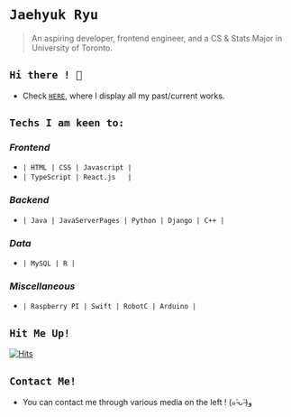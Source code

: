 # `Jaehyuk Ryu`
> An aspiring developer, frontend engineer, and a CS & Stats Major in University of Toronto.

## `Hi there ! 👋`

- Check [`HERE`](https://ryubsmile.github.io/webface/), where I display all my past/current works.

## `Techs I am keen to:`

### *Frontend*
- `| HTML | CSS | Javascript |`
- `| TypeScript | React.js   |`

### *Backend*
- `| Java | JavaServerPages | Python | Django | C++ |`

### *Data*
- `| MySQL | R |`

### *Miscellaneous*
- `| Raspberry PI | Swift | RobotC | Arduino |`

## `Hit Me Up!`

[![Hits](https://hits.seeyoufarm.com/api/count/incr/badge.svg?url=https%3A%2F%2Fgithub.com%2Fryubsmile%2F&count_bg=%23CFA400&title_bg=%230D0D0D&icon=deliveroo.svg&icon_color=%23FBCB48&title=hits&edge_flat=false)](https://hits.seeyoufarm.com)  

## `Contact Me!`

- You can contact me through various media on the left ! (๑˃̵ᴗ˂̵)و
